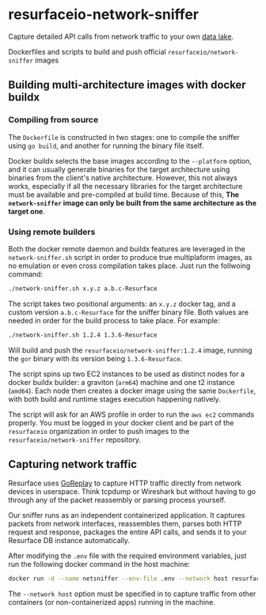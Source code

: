 # resurfaceio-network-sniffer

Capture detailed API calls from network traffic to your own [data lake](http://resurface.io/).

Dockerfiles and scripts to build and push official `resurfaceio/network-sniffer` images

## Building multi-architecture images with docker buildx

### Compiling from source

The `Dockerfile` is constructed in two stages: one to compile the sniffer using `go build`, and
another for running the binary file itself.

Docker buildx selects the base images according to the `--platform` option, and it can usually
generate binaries for the target architecture using binaries from the client's native
architecture. However, this not always works, especially if all the necessary libraries for the
target architecture must be available and pre-compiled at build time. Because of this, **The
`network-sniffer` image can only be built from the same architecture as the target one**.


### Using remote builders

Both the docker remote daemon and buildx features are leveraged in the `network-sniffer.sh`
script in order to produce true multiplaform images, as no emulation or even cross compilation
takes place. Just run the follwoing command:

```bash
./network-sniffer.sh x.y.z a.b.c-Resurface
```

The script takes two positional arguments: an `x.y.z` docker tag, and a custom version
`a.b.c-Resurface` for the sniffer binary file. Both values are needed in order for the build
process to take place. For example:

```bash
./network-sniffer.sh 1.2.4 1.3.6-Resurface
```

Will build and push the `resurfaceio/network-sniffer:1.2.4` image, running the `gor` binary with its 
version being `1.3.6-Resurface`.

The script spins up two EC2 instances to be used as distinct nodes for a docker buildx builder: a
graviton (`arm64`) machine and one t2 instance (`amd64`). Each node then creates a docker image using
the same `Dockerfile`, with both build and runtime stages execution happening natively.

The script will ask for an AWS profile in order to run the `aws ec2` commands properly. You must be 
logged in your docker client and be part of the `resurfaceio` organization in order to push images
to the `resurfaceio/network-sniffer` repository.

## Capturing network traffic

Resurface uses [GoReplay](https://github.com/resurfaceio/goreplay) to capture HTTP traffic directly from network devices in userspace. Think tcpdump or Wireshark but without having to go through any of the packet reassembly or parsing process yourself.

Our sniffer runs as an independent containerized application. It captures packets from network interfaces, reassembles them, parses both HTTP request and response, packages the entire API calls, and sends it to your Resurface DB instance automatically.

After modifying the `.env` file with the required environment variables, just run the following docker command in the host machine:

```bash
docker run -d --name netsniffer --env-file .env --network host resurfaceio/network-sniffer:1.2.3
```

The `--network host` option must be specified in to capture traffic from other containers (or non-containerized apps) running in the machine.
